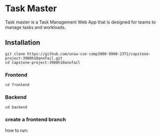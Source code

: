 # Task Master

Task master is a Task Management Web App that is designed for teams to manage tasks and workloads.

## Installation

```
git clone https://github.com/unsw-cse-comp3900-9900-23T2/capstone-project-3900h18anofail.git
cd capstone-project-3900h18anofail
```

### Frontend

```
cd frontend
```

### Backend

```
cd backend
```

### create a frontend branch
how to run:
```

```
